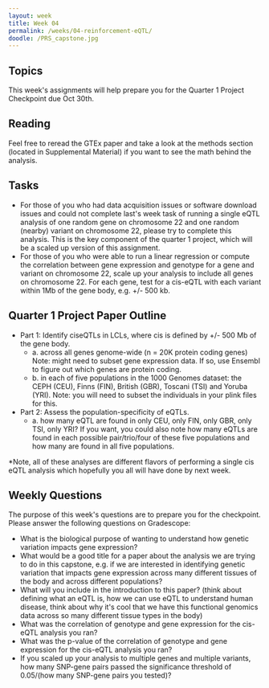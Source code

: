 ```yaml
---
layout: week
title: Week 04
permalink: /weeks/04-reinforcement-eQTL/
doodle: /PRS_capstone.jpg
---
```


## Topics

This week's assignments will help prepare you for the Quarter 1 Project Checkpoint due Oct 30th. 

## Reading

Feel free to reread the GTEx paper and take a look at the methods section (located in Supplemental Material) if you want to see the math behind the analysis.

## Tasks

* For those of you who had data acquisition issues or software download issues and could not complete last's week task of running a single eQTL analysis of one random gene on chromosome 22 and one random (nearby) variant on chromosome 22, please try to complete this analysis. This is the key component of the quarter 1 project, which will be a scaled up version of this assignment. 
* For those of you who were able to run a linear regression or compute the correlation between gene expression and genotype for a gene and variant on chromosome 22, scale up your analysis to include all genes on chromosome 22. For each gene, test for a cis-eQTL with each variant within 1Mb of the gene body, e.g. +/- 500 kb. 

## Quarter 1 Project Paper Outline 

* Part 1: Identify ciseQTLs in LCLs, where cis is defined by +/- 500 Mb of the gene body.
    * a. across all genes genome-wide (n = 20K protein coding genes) Note: might need to subset gene expression data. If so, use Ensembl to figure out which genes are protein coding. 
    * b. in each of five populations in the 1000 Genomes dataset: the CEPH (CEU), Finns (FIN), British (GBR), Toscani (TSI) and Yoruba (YRI). Note: you will need to subset the individuals in your plink files for this. 
* Part 2: Assess the population-specificity of eQTLs.
    * a. how many eQTL are found in only CEU, only FIN, only GBR, only TSI, only YRI? If you want, you could also note how many eQTLs are found in each possible pair/trio/four of these five populations and how many are found in all five populations. 

*Note, all of these analyses are different flavors of performing a single cis eQTL analysis which hopefully you all will have done by next week. 

## Weekly Questions

The purpose of this week's questions are to prepare you for the checkpoint. Please answer the following questions on Gradescope:

* What is the biological purpose of wanting to understand how genetic variation impacts gene expression?
* What would be a good title for a paper about the analysis we are trying to do in this capstone, e.g. if we are interested in identifying genetic variation that impacts gene expression across many different tissues of the body and across different populations?
* What will you include in the introduction to this paper? (think about defining what an eQTL is, how we can use eQTL to understand human disease, think about why it's cool that we have this functional genomics data across so many different tissue types in the body)
* What was the correlation of genotype and gene expression for the cis-eQTL analysis you ran? 
* What was the p-value of the correlation of genotype and gene expression for the cis-eQTL analysis you ran? 
* If you scaled up your analysis to multiple genes and multiple variants, how many SNP-gene pairs passed the significance threshold of 0.05/(how many SNP-gene pairs you tested)?


